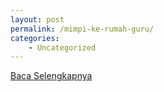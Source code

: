 ```yaml
---
layout: post
permalink: /mimpi-ke-rumah-guru/
categories:
    - Uncategorized
---
```


[Baca Selengkapnya](/01)